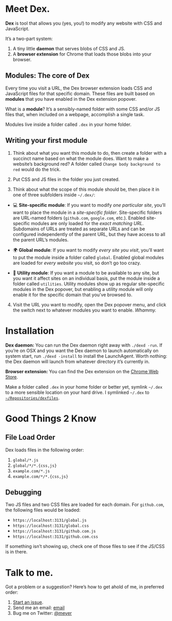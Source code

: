 # Meet Dex.

**Dex** is tool that allows you (yes, you!) to modify any website with CSS and JavaScript.

It’s a two-part system:

1. A tiny little **daemon** that serves blobs of CSS and JS.
2. A **browser extension** for Chrome that loads those blobs into your browser.

## Modules: The core of Dex

Every time you visit a URL, the Dex browser extension loads CSS and JavaScript files for that specific domain. These files are built based on **modules** that you have enabled in the Dex extension popover.

What is a **module**? It’s a sensibly-named folder with some CSS and/or JS files that, when included on a webpage, accomplish a single task.

Modules live inside a folder called `.dex` in your home folder.

## Writing your first module

1. Think about what you want this module to do, then create a folder with a succinct name based on what the module does. Want to make a website’s background red? A folder called `Change body background to red` would do the trick.

2. Put CSS and JS files in the folder you just created.

3. Think about what the scope of this module should be, then place it in one of three subfolders inside `~/.dex/`:

  * :computer: **Site-specific module**: If you want to modify *one particular site*, you’ll want to place the module in a *site-specific folder*. Site-specific folders are URL-named folders (`github.com`, `google.com`, etc.). Enabled site-specific modules are only loaded for the *exact matching URL*. Subdomains of URLs are treated as separate URLs and can be configured independently of the parent URL, but they have access to all the parent URL’s modules.

  * :earth_africa: **Global module**: If you want to modify *every site you visit*, you’ll want to put the module inside a folder called `global`. Enabled global modules are loaded for *every website* you visit, so don’t go too crazy.

  * :hammer: **Utility module**: If you want a module to be available to any site, but you want it affect sites on an individual basis, put the module inside a folder called `utilities`. Utility modules show up as regular site-specific modules in the Dex popover, but enabling a utility module will only enable it for the specific domain that you’ve browsed to.

4. Visit the URL you want to modify, open the Dex popover menu, and click the switch next to whatever modules you want to enable. *Whammy.*

# Installation

**Dex daemon:** You can run the Dex daemon right away with `./dexd -run`. If you’re on OSX and you want the Dex daemon to launch automatically on system start, run `./dexd -install` to install the LaunchAgent. Worth nothing: the Dex daemon will launch from whatever directory it’s currently in.

**Browser extension:** You can find the Dex extension on the [Chrome Web Store][dex-ext].

Make a folder called `.dex` in your home folder or better yet, symlink `~/.dex` to a more sensible location on your hard drive. I symlinked `~/.dex` to [`~/Repositories/dexfiles`](https://github.com/meyer/dexfiles).


# Good Things 2 Know

## File Load Order

Dex loads files in the following order:

1. `global/*.js`
2. `global/*/*.{css,js}`
3. `example.com/*.js`
4. `example.com/*/*.{css,js}`


## Debugging

Two JS files and two CSS files are loaded for each domain. For `github.com`, the following files would be loaded:

* `https://localhost:3131/global.js`
* `https://localhost:3131/global.css`
* `https://localhost:3131/github.com.js`
* `https://localhost:3131/github.com.css`

If something isn’t showing up, check one of those files to see if the JS/CSS is in there.

# Talk to me.
Got a problem or a suggestion? Here’s how to get ahold of me, in preferred order:

1. [Start an issue][issues].
2. Send me an email: [email][]
999. Bug me on Twitter: [@meyer][]

[dex-ext]: https://chrome.google.com/webstore/detail/dex/bhnndpnickkeineeinnjdbgdngmhfgno
[@meyer]: http://twitter.com/meyer
[email]: mailto:github.com+dex@meyer.fm
[issues]: https://github.com/meyer/dex-ext/issues
